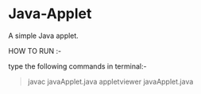 # Java-Applet
A simple Java applet.

HOW TO RUN :-

type the following commands in terminal:- 
> javac javaApplet.java
> appletviewer javaApplet.java

